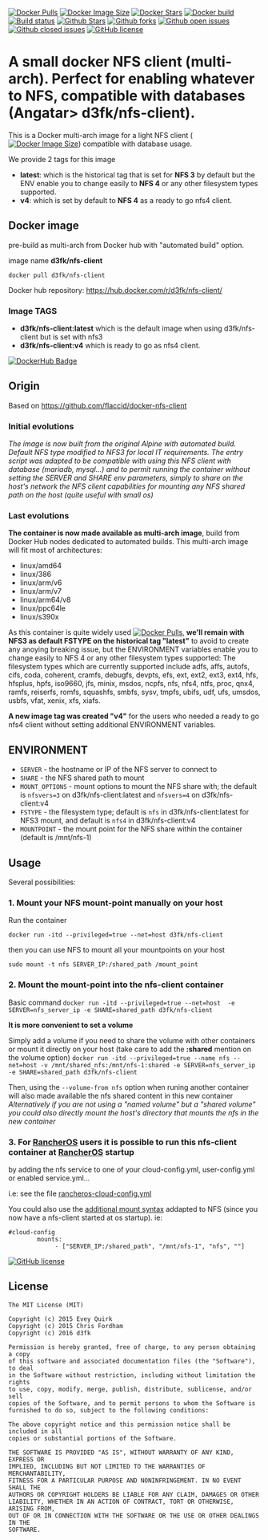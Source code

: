 [![Docker Pulls](https://badgen.net/docker/pulls/d3fk/nfs-client?icon=docker&label=pulls)](https://hub.docker.com/r/d3fk/nfs-client/tags) [![Docker Image Size](https://badgen.net/docker/size/d3fk/nfs-client/latest?icon=docker&label=image%20size)](https://hub.docker.com/r/d3fk/nfs-client/tags) [![Docker Stars](https://badgen.net/docker/stars/d3fk/nfs-client?icon=docker&label=stars&color=green)](https://hub.docker.com/r/d3fk/nfs-client) [![Docker build](https://img.shields.io/docker/cloud/automated/d3fk/nfs-client?label=build&logo=docker)](https://hub.docker.com/r/d3fk/nfs-client/tags) [![Build status](https://img.shields.io/docker/cloud/build/d3fk/nfs-client?label=build%20status&logo=docker)](https://hub.docker.com/r/d3fk/nfs-client/tags) [![Github Stars](https://img.shields.io/github/stars/Angatar/docker-nfs-client?label=stars&logo=github&color=green)](https://github.com/Angatar/docker-nfs-client) [![Github forks](https://img.shields.io/github/forks/Angatar/docker-nfs-client?logo=github)](https://github.com/Angatar/docker-nfs-client/fork) [![Github open issues](https://img.shields.io/github/issues-raw/Angatar/docker-nfs-client?logo=github&color=yellow)](https://github.com/Angatar/docker-nfs-client/issues) [![Github closed issues](https://img.shields.io/github/issues-closed-raw/Angatar/docker-nfs-client?logo=github&color=green)](https://github.com/Angatar/docker-nfs-client/issues?q=is%3Aissue+is%3Aclosed) [![GitHub license](https://img.shields.io/github/license/Angatar/docker-nfs-client)](https://github.com/Angatar/docker-nfs-client/blob/master/LICENSE)

# A small docker NFS client (multi-arch). Perfect for enabling whatever to NFS, compatible with databases (Angatar> d3fk/nfs-client). 

This is a Docker multi-arch image for a light NFS client ([![Docker Image Size](https://badgen.net/docker/size/d3fk/nfs-client/latest?icon=docker&label=compressed)](https://hub.docker.com/r/d3fk/nfs-client/tags)) compatible with database usage.

We provide 2 tags for this image
- **latest**: which is the historical tag that is set for **NFS 3** by default but the ENV enable you to change easily to **NFS 4** or any other filesystem types supported.
- **v4**: which is set by default to **NFS 4** as a ready to go nfs4 client.



## Docker image

pre-build as multi-arch from Docker hub with "automated build" option.

image name **d3fk/nfs-client**

`docker pull d3fk/nfs-client`

Docker hub repository: https://hub.docker.com/r/d3fk/nfs-client/

### Image TAGS

- **d3fk/nfs-client:latest** which is the default image when using d3fk/nfs-client but is set with nfs3 
- **d3fk/nfs-client:v4** which is ready to go as nfs4 client.

[![DockerHub Badge](https://lucky-red-wombat.cyclic.app/image/d3fk/nfs-client)](https://hub.docker.com/r/d3fk/nfs-client)


## Origin
Based on https://github.com/flaccid/docker-nfs-client

### Initial evolutions
*The image is now built from the original Alpine with automated build.
Default NFS type modified to NFS3 for local IT requirements. 
The entry script was adapted to be compatible with using this NFS client with database (mariadb, mysql...) and to permit running the container without setting the SERVER and SHARE env parameters, simply to share on the host's network the NFS client capabilities for mounting any NFS shared path on the host (quite useful with small os)* 

### Last evolutions

**The container is now made available as multi-arch image**, build from Docker Hub nodes dedicated to automated builds.
This multi-arch image will fit most of architectures:

- linux/amd64
- linux/386
- linux/arm/v6
- linux/arm/v7
- linux/arm64/v8
- linux/ppc64le
- linux/s390x 

As this container is quite widely used [![Docker Pulls](https://badgen.net/docker/pulls/d3fk/nfs-client?icon=docker&label=pulls)](https://hub.docker.com/r/d3fk/nfs-client/tags), **we'll remain with NFS3 as default FSTYPE on the historical tag "latest"** to avoid to create any anoying breaking issue, but the ENVIRONMENT variables enable you to change easily to NFS 4 or any other filesystem types supported: The filesystem types which are currently supported include adfs, affs, autofs, cifs, coda, coherent, cramfs, debugfs, devpts, efs, ext, ext2, ext3, ext4, hfs, hfsplus, hpfs, iso9660, jfs, minix, msdos, ncpfs, nfs, nfs4, ntfs, proc, qnx4, ramfs, reiserfs, romfs, squashfs, smbfs, sysv, tmpfs, ubifs, udf, ufs, umsdos, usbfs, vfat, xenix, xfs, xiafs.

**A new image tag was created "v4"** for the users who needed a ready to go nfs4 client without setting additional ENVIRONMENT variables.

## ENVIRONMENT

- `SERVER` - the hostname or IP of the NFS server to connect to
- `SHARE` - the NFS shared path to mount
- `MOUNT_OPTIONS` - mount options to mount the NFS share with; the default is `nfsvers=3` on d3fk/nfs-client:latest and `nfsvers=4` on d3fk/nfs-client:v4
- `FSTYPE` - the filesystem type; default is `nfs` in d3fk/nfs-client:latest for NFS3 mount, and default is `nfs4` in d3fk/nfs-client:v4
- `MOUNTPOINT` - the mount point for the NFS share within the container (default is /mnt/nfs-1)

## Usage

Several possibilities:
### 1. Mount your NFS mount-point **manually** on your host

Run the container

`docker run -itd --privileged=true --net=host d3fk/nfs-client`

then you can use NFS to mount all your mountpoints on your host

`sudo mount -t nfs SERVER_IP:/shared_path /mount_point`

### 2. Mount the mount-point **into** the nfs-client container

Basic command
`docker run -itd --privileged=true --net=host  -e SERVER=nfs_server_ip -e SHARE=shared_path d3fk/nfs-client`

**It is more convenient to set a volume**

Simply add a volume if you need to share the volume with other containers or mount it directly on your host (take care to add the **:shared** mention on the volume option)
`docker run -itd --privileged=true --name nfs --net=host -v /mnt/shared_nfs:/mnt/nfs-1:shared -e SERVER=nfs_server_ip -e SHARE=shared_path d3fk/nfs-client`

Then, using the `--volume-from nfs` option when runing another container will also made available the nfs shared content in this new container   
*Alternatively if you are not using a "named volume" but a "shared volume" you could also directly mount the host's directory that mounts the nfs in the new container*



### 3.  For [RancherOS](https://github.com/rancher/os/) users it is possible to run this nfs-client container **at [RancherOS](https://github.com/rancher/os/) startup** 

by adding the nfs service to one of your cloud-config.yml, user-config.yml or enabled service.yml... 

i.e: see the file [rancheros-cloud-config.yml](https://github.com/Angatar/docker-nfs-client/blob/master/rancheros-cloud-config.yml)


You could also use the [additional mount syntax](https://rancher.com/docs/os/v1.x/en/storage/additional-mounts/) addapted to NFS (since you now have a nfs-client started at os startup). 
ie:

```
#cloud-config
        mounts:
             - ["SERVER_IP:/shared_path", "/mnt/nfs-1", "nfs", ""]
```



[![GitHub license](https://img.shields.io/github/license/Angatar/docker-nfs-client)](https://github.com/Angatar/docker-nfs-client/blob/master/LICENSE)


License
-------------------

```text
The MIT License (MIT)

Copyright (c) 2015 Evey Quirk
Copyright (c) 2015 Chris Fordham
Copyright (c) 2016 d3fk

Permission is hereby granted, free of charge, to any person obtaining a copy
of this software and associated documentation files (the "Software"), to deal
in the Software without restriction, including without limitation the rights
to use, copy, modify, merge, publish, distribute, sublicense, and/or sell
copies of the Software, and to permit persons to whom the Software is
furnished to do so, subject to the following conditions:

The above copyright notice and this permission notice shall be included in all
copies or substantial portions of the Software.

THE SOFTWARE IS PROVIDED "AS IS", WITHOUT WARRANTY OF ANY KIND, EXPRESS OR
IMPLIED, INCLUDING BUT NOT LIMITED TO THE WARRANTIES OF MERCHANTABILITY,
FITNESS FOR A PARTICULAR PURPOSE AND NONINFRINGEMENT. IN NO EVENT SHALL THE
AUTHORS OR COPYRIGHT HOLDERS BE LIABLE FOR ANY CLAIM, DAMAGES OR OTHER
LIABILITY, WHETHER IN AN ACTION OF CONTRACT, TORT OR OTHERWISE, ARISING FROM,
OUT OF OR IN CONNECTION WITH THE SOFTWARE OR THE USE OR OTHER DEALINGS IN THE
SOFTWARE.
```
